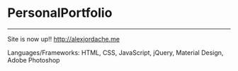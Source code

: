 # PersonalPortfolio
 *******************************************************************************************************************************
Site is now up!! http://alexjordache.me

Languages/Frameworks: HTML, CSS, JavaScript, jQuery, Material Design, Adobe Photoshop
